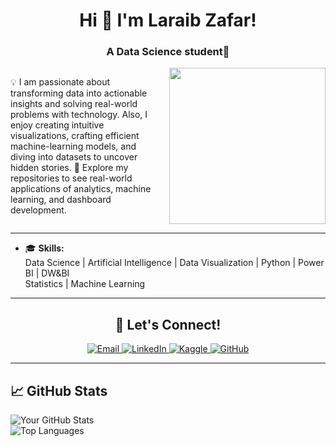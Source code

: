 <h1 align="center">Hi 👋 I'm Laraib Zafar!</h1>

<h3 align="center">A Data Science student🌟</h3>
<div style="display: flex; align-items: center; justify-content: space-between;">
  <!-- Text Section -->
  <div style="flex: 1; padding-right: 20px;">
    <p>
      💡 I am passionate about transforming data into actionable insights and solving real-world problems with technology.  
      Also, I enjoy creating intuitive visualizations, crafting efficient machine-learning models, and diving into datasets to uncover hidden stories. 🌱  
      Explore my repositories to see real-world applications of analytics, machine learning, and dashboard development.
    </p>
  </div>

  <!-- GIF Section -->
  <div style="flex: 1; text-align: center;">
    <img src="https://i.pinimg.com/736x/64/77/f8/6477f8d4414599163c38074fd9caf901.jpg" width="250">
  </div>
</div>


---
- 🎓 **Skills:**  
   Data Science | Artificial Intelligence | Data Visualization | Python | Power BI | DW&BI  
   Statistics | Machine Learning 
---
<h2 align="center">🚀 Let's Connect!</h2>

<p align="center">
  <a href="mailto:laraibzafarlaraib@gmail.com" target="_blank">
    <img src="https://img.shields.io/badge/Email-D14836?style=for-the-badge&logo=gmail&logoColor=white" alt="Email">
  </a>
  <a href="https://www.linkedin.com/in/laraib-zafar-5465a5267/" target="_blank">
    <img src="https://img.shields.io/badge/LinkedIn-0077B5?style=for-the-badge&logo=linkedin&logoColor=white" alt="LinkedIn">
  </a>
  <a href="https://www.kaggle.com/laraibzafarlaraib" target="_blank">
    <img src="https://img.shields.io/badge/Kaggle-20BEFF?style=for-the-badge&logo=kaggle&logoColor=white" alt="Kaggle">
  </a>
  <a href="https://github.com/laraibzafarlaraib" target="_blank">
    <img src="https://img.shields.io/badge/GitHub-181717?style=for-the-badge&logo=github&logoColor=white" alt="GitHub">
  </a>
</p>

---

## 📈 GitHub Stats

![Your GitHub Stats](https://github-readme-stats.vercel.app/api?username=your-github-username&show_icons=true&theme=radical)  
![Top Languages](https://github-readme-stats.vercel.app/api/top-langs/?username=your-github-username&layout=compact&theme=radical)
